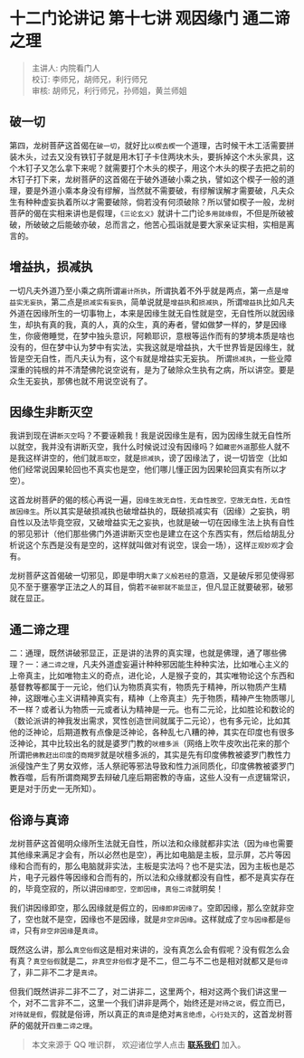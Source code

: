 # 十二门论讲记 第十七讲 观因缘门 通二谛之理

> 主讲人: 内院看门人 <br />
> 校订: 李师兄，胡师兄，利行师兄 <br />
> 审核: 胡师兄，利行师兄，孙师姐，黄兰师姐 <br />

## 破一切

第四，龙树菩萨这首偈在`破一切`，就好比`以楔去楔`一个道理，古时候干木工活需要拼装木头，过去又没有铁钉子就是用木钉子卡住两块木头，要拆掉这个木头家具，这个木钉子又怎么拿下来呢？就需要打个木头的楔子，用这个木头的楔子去把之前的木钉子打下来，龙树菩萨的这首偈在于破外道破小乘之执，譬如这个楔子一般的道理，要是外道小乘本身没有缪解，当然就不需要破，有缪解误解才需要破，凡夫众生有种种虚妄执着所以才需要破除，倘若没有何须破除？所以譬如楔子一般，龙树菩萨的偈在实相来讲也是假理，`《三论玄义》`就讲十二门论`多用就缘假`，不但是所破被破，所破破之后能破亦破，总而言之，他苦心孤诣就是要大家亲证实相，实相是离言的。

## 增益执，损减执

一切凡夫外道乃至小乘之病所谓`遍计所执`，所谓执着不外乎就是两点，第一点是`增益实无妄执`，第二点是`损减实有妄执`，简单说就是`增益执`和`损减执`，所谓`增益执`比如凡夫外道在因缘所生的一切事物上，本来是因缘生就无自性就是空，无自性所以就因缘生，却执有真的我，真的人，真的众生，真的寿者，譬如做梦一样的，梦是因缘生，你疲倦睡觉，在梦中独头意识，阿赖耶识，意根等运作而有的梦境本质是啥也没有的，但在梦中认为梦中有实法，实我这就是增益执，大千世界皆是因缘生，就皆是空无自性，而凡夫认为有，这个`有`就是增益实无妄执。
所谓`损减执`，一些业障深重的钝根的并不清楚佛陀说空说有，是为了破除众生执有之病，所以讲空。要是众生无妄执，那佛也就不用说空说有了。

## 因缘生非断灭空

我讲到现在讲`断灭空`吗？不要诬赖我！我是说因缘生是有，因为因缘生就无自性所以就空，我并没有讲断灭空，我什么时候说过没有因缘吗？如`藏密外道`那些人就不是我这样讲空的，他们就`恶取空`，就是`损减执`，谤了因缘法了，说一切皆空（比如他们经常说因果轮回也不真实也是空，他们哪儿懂正因为因果轮回真实有所以才空）。

这首龙树菩萨的偈的核心再说一遍，`因缘生故无自性，无自性故空，空故无自性，无自性故因缘生`。所以其实是破损减执也破增益执的，既破损减实有（因缘）之妄执，明自性以及法毕竟空寂，又破增益实无之妄执，也就是破一切在因缘生法上执有自性的邪见邪计（他们那些佛门外道讲断灭空也是建立在这个东西实有，然后给胡乱分析说这个东西是没有是空的，这样就叫做对有说空，误会一场），这样`正观妙观`才会有。

龙树菩萨这首偈破一切邪见，即是申明`大乘了义般若经`的意涵，又是破斥邪见使得邪见不至于壅塞学正法之人的耳目，倘若`不破邪就不能显正`，但凡显正就要破邪，破邪就在显正。

## 通二谛之理

二：通理，既然讲破邪显正，正是讲的法界的真实理，也就是佛理，通了哪些佛理？一：`通二谛之理`，凡夫外道虚妄遍计种种邪因能生种种实法，比如唯心主义的上帝真主，比如唯物主义的奇点，进化论，人是猴子变的，其实唯物论这个东西和基督教等都属于一元论，他们认为物质真实有，物质先于精神，所以物质产生精神，这跟唯心主义讲精神真实有，精神（上帝真主）先于物质，精神产生物质哪儿不一样？或者认为物质一元或者认为精神是一元。也有二元论，比如胜论和数论的（数论派讲的神我发出需求，冥性创造世间就属于二元论），也有多元论，比如其他的泛神论，后期道教有点像是泛神论，各种乱七八糟的神，其实在印度也有很多泛神论，其中比较出名的就是婆罗门教的`吠檀多派`（网络上吹牛皮吹出花来的那个所谓`把佛教赶出印度`的`商羯罗`就是吠檀多派的，其实是先有印度佛教被婆罗门教性力派侵蚀产生了男女双修，活人祭祀等邪法导致和性力派同质化，印度佛教被婆罗门教吞噬，后有所谓商羯罗去辩破几座后期密教的寺庙，这些人没有一点逻辑常识，更是对于历史一无所知）。

## 俗谛与真谛

龙树菩萨这首偈明众缘所生法就无自性，所以法和众缘就都非实法（因为`缘`也需要其他缘来满足才会有，所以必然也是空），再比如电脑是主板，显示屏，芯片等因缘和合而有的，那么电脑就非实法，主板是实法吗？也不是实法，因为主板也是芯片，电子元器件等因缘和合而有的，所以法和众缘就都没有自性，都不是真实存在的，毕竟空寂的，所以讲`因缘即空，空即因缘`，`真俗二谛`就明矣！

我们讲因缘即空，那么因缘就是假立的，`因缘即非因缘了`。空即因缘，那么空就非空了，空也就不是空，因缘也不是因缘，就是`非空非因缘`。这样就成了`空与因缘`都是`俗谛`，只有`非空非因缘`是`真谛`。

既然这么讲，那么`真空俗假`这是相对来讲的，没有真怎么会有假呢？没有假怎么会有真？`真空俗假`就是二，`非真空非俗假`才是不二，但二与不二也是相对就都又是`俗谛`了，非二非不二才是`真谛`。

但我们既然讲非二非不二了，对二讲非二，这里两个，相对这两个我们讲这里一个，对不二言非不二，这里一个我们讲非是两个，始终还是`对待之说`，假立而已，`对待就是假`，假就是俗谛，所以真正的`真谛`是绝对`离言绝虑`，`心行处灭`的，这首龙树菩萨的偈就开`四重二谛之理`。

> 本文来源于 QQ 唯识群， 欢迎诸位学人点击 **[联系我们](https://mp.weixin.qq.com/s/lZCfWjmLjgNR165Tx4_bCQ)** 加入。
